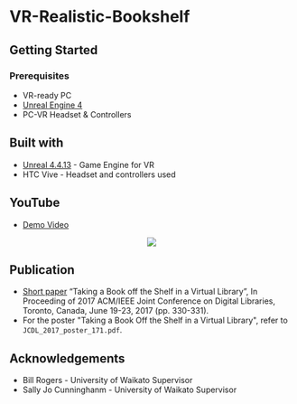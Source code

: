 # VR-Realistic-Bookshelf

## Getting Started

### Prerequisites

* VR-ready PC
* [Unreal Engine 4](https://www.unrealengine.com/)
* PC-VR Headset & Controllers

## Built with

* [Unreal 4.4.13](https://www.unrealengine.com/) - Game Engine for VR
* HTC Vive - Headset and controllers used

## YouTube
* [Demo Video](https://www.youtube.com/watch?v=YY0_thWA0Is)
<p align="center">
  <img src=vrBookshelfGif.gif>
</p>

## Publication
* [Short paper](https://ieeexplore.ieee.org/document/7991614) “Taking a Book off the Shelf in a Virtual Library”, In Proceeding of 2017 ACM/IEEE Joint Conference on Digital Libraries, Toronto, Canada, June 19-23, 2017 (pp. 330-331).
* For the poster "Taking a Book Off the Shelf in a Virtual Library", refer to ```JCDL_2017_poster_171.pdf```.

## Acknowledgements
* Bill Rogers - University of Waikato Supervisor
* Sally Jo Cunninghanm - University of Waikato Supervisor
